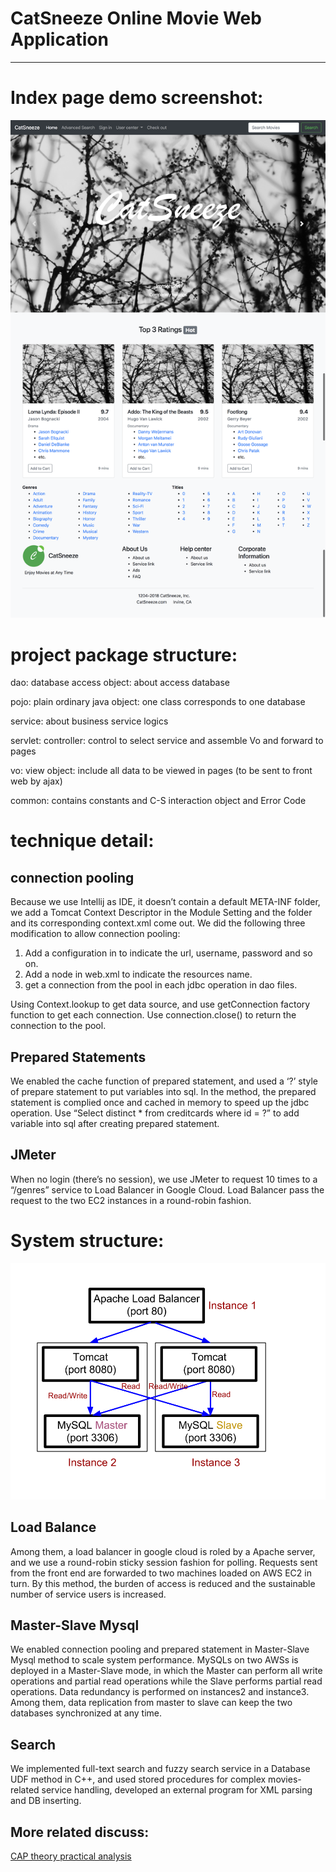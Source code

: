 # CatSneeze Online Movie Web Application
__________________________________________________________________________

# Index page demo screenshot:
<img src="/resources/CatSneeze.png"  alt="main page">

# project package structure:

dao: database access object: about access database

pojo: plain ordinary java object: one class corresponds to one database

service: about business service logics

servlet: controller: control to select service and assemble Vo and forward to pages

vo: view object: include all data to be viewed in pages (to be sent to front web by ajax)

common: contains constants and C-S interaction object and Error Code

# technique detail:
## connection pooling<br>
Because we use Intellij as IDE, it doesn’t contain a default META-INF folder, we add a Tomcat Context Descriptor in the Module Setting and the folder and its corresponding context.xml come out. We did the following three modification to allow connection pooling:
1)	Add a <Resource> configuration in <Context> to indicate the url, username, password and so on.
2)	Add a <resource-ref> node in web.xml to indicate the resources name.
3)	get a connection from the pool in each jdbc operation in dao files.

Using Context.lookup to get data source, and use getConnection factory function to get each connection. Use connection.close() to return the connection to the pool.


## Prepared Statements<br>
We enabled the cache function of prepared statement, and used a ‘?’ style of prepare statement to put variables into sql. In the method, the prepared statement is complied once and cached in memory to speed up the jdbc operation.
Use “Select distinct * from creditcards where id = ?” to add variable into sql after creating prepared statement.

## JMeter<br>
When no login (there’s no session), we use JMeter to request 10 times to a “/genres” service to Load Balancer in Google Cloud.
Load Balancer pass the request to the two EC2 instances in a round-robin fashion.

# System structure:
<img src="/resources/structure.png"  alt="structure">

## Load Balance<br>
Among them, a load balancer in google cloud is roled by a Apache server, and we use a round-robin sticky session fashion for polling. Requests sent from the front end are forwarded to two machines loaded on AWS EC2 in turn. By this method, the burden of access is reduced and the sustainable number of service users is increased.

## Master-Slave Mysql<br>
We enabled connection pooling and prepared statement in Master-Slave Mysql method to scale system performance.
MySQLs on two AWSs is deployed in a Master-Slave mode, in which the Master can perform all write operations and partial read operations while the Slave performs partial read operations. Data redundancy is performed on instances2 and instance3. Among them, data replication from master to slave can keep the two databases synchronized at any time.

## Search<br>
We implemented full-text search and fuzzy search service in a Database UDF method in C++, and used stored procedures for complex movies-related service handling, developed an external program for XML parsing and DB inserting.

## More related discuss:<br>
[CAP theory practical analysis](https://alleninwood.github.io/2018/04/19/CAP-theory-practical-analysis/#more)
